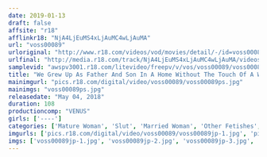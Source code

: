 ```yaml
---
date: 2019-01-13
draft: false
affsite: "r18"
afflinkr18: "NjA4LjEuMS4xLjAuMC4wLjAuMA"
url: "voss00089"
urloriginal: "http://www.r18.com/videos/vod/movies/detail/-/id=voss00089"
urlfinal: "http://media.r18.com/track/NjA4LjEuMS4xLjAuMC4wLjAuMA/videos/vod/movies/detail/-/id=voss00089"
samplevid: "awspv3001.r18.com/litevideo/freepv/v/vos/voss00089/voss00089_dmb_w.mp4"
title: "We Grew Up As Father And Son In A Home Without The Touch Of A Woman, And One Day, This Lady From The Housecleaning Service Came To Our House, And She Was A Tight Ass Beauty With Some Serious Panty Line Action Popping Out Of Her Pants! She Was Thrusting Her Ass Out With No Regard And It Was Getting My Cherry Boy Rock Hard, So I Started To Piston Pump Her Horny Ass From Behind! She Tried To Resist, But When I Told Her My Sad Story, I Could Tell It Was Tickling Her Maternal Instincts, So She Let Me Have A Creampie Cherry Boy Graduation!"
mainimgurl: "pics.r18.com/digital/video/voss00089/voss00089ps.jpg"
mainimgs: "voss00089ps.jpg"
releasedate: "May 04, 2018"
duration: 108
productioncomp: "VENUS"
girls: ['----']
categories: ['Mature Woman', 'Slut', 'Married Woman', 'Other Fetishes', 'Creampie', 'Hi-Def']
imgurls: ['pics.r18.com/digital/video/voss00089/voss00089jp-1.jpg', 'pics.r18.com/digital/video/voss00089/voss00089jp-2.jpg', 'pics.r18.com/digital/video/voss00089/voss00089jp-3.jpg', 'pics.r18.com/digital/video/voss00089/voss00089jp-4.jpg', 'pics.r18.com/digital/video/voss00089/voss00089jp-5.jpg', 'pics.r18.com/digital/video/voss00089/voss00089jp-6.jpg', 'pics.r18.com/digital/video/voss00089/voss00089jp-7.jpg', 'pics.r18.com/digital/video/voss00089/voss00089jp-8.jpg', 'pics.r18.com/digital/video/voss00089/voss00089jp-9.jpg', 'pics.r18.com/digital/video/voss00089/voss00089jp-10.jpg', 'pics.r18.com/digital/video/voss00089/voss00089jp-11.jpg', 'pics.r18.com/digital/video/voss00089/voss00089jp-12.jpg', 'pics.r18.com/digital/video/voss00089/voss00089jp-13.jpg', 'pics.r18.com/digital/video/voss00089/voss00089jp-14.jpg', 'pics.r18.com/digital/video/voss00089/voss00089jp-15.jpg', 'pics.r18.com/digital/video/voss00089/voss00089jp-16.jpg', 'pics.r18.com/digital/video/voss00089/voss00089jp-17.jpg', 'pics.r18.com/digital/video/voss00089/voss00089jp-18.jpg', 'pics.r18.com/digital/video/voss00089/voss00089jp-19.jpg', 'pics.r18.com/digital/video/voss00089/voss00089jp-20.jpg']
imgs: ['voss00089jp-1.jpg', 'voss00089jp-2.jpg', 'voss00089jp-3.jpg', 'voss00089jp-4.jpg', 'voss00089jp-5.jpg', 'voss00089jp-6.jpg', 'voss00089jp-7.jpg', 'voss00089jp-8.jpg', 'voss00089jp-9.jpg', 'voss00089jp-10.jpg', 'voss00089jp-11.jpg', 'voss00089jp-12.jpg', 'voss00089jp-13.jpg', 'voss00089jp-14.jpg', 'voss00089jp-15.jpg', 'voss00089jp-16.jpg', 'voss00089jp-17.jpg', 'voss00089jp-18.jpg', 'voss00089jp-19.jpg', 'voss00089jp-20.jpg']
---
```


